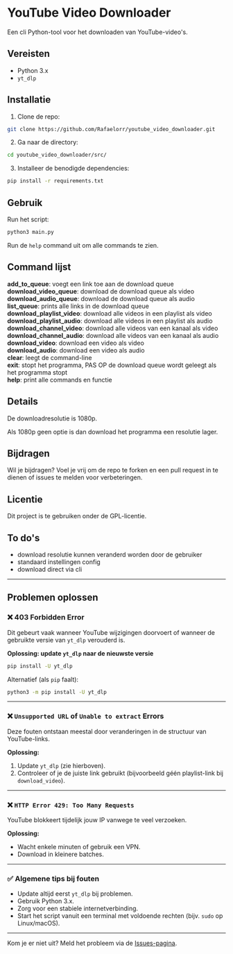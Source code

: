 # YouTube Video Downloader

Een cli Python-tool voor het downloaden van YouTube-video's.

## Vereisten

* Python 3.x
* `yt_dlp`

## Installatie

1. Clone de repo:

```bash
git clone https://github.com/Rafaelorr/youtube_video_downloader.git
```

2. Ga naar de directory:

```bash
cd youtube_video_downloader/src/
```

3. Installeer de benodigde dependencies:

```bash
pip install -r requirements.txt
```

## Gebruik

Run het script:

```bash
python3 main.py
```

Run de `help` command uit om alle commands te zien.

## Command lijst

**add\_to\_queue**: voegt een link toe aan de download queue <br>
**download\_video\_queue**: download de download queue als video <br>
**download\_audio\_queue**: download de download queue als audio <br>
**list\_queue**: prints alle links in de download queue <br>
**download\_playlist\_video**: download alle videos in een playlist als video <br>
**download\_playlist\_audio**: download alle videos in een playlist als audio <br>
**download\_channel\_video**: download alle videos van een kanaal als video <br>
**download\_channel\_audio**: download alle videos van een kanaal als audio <br>
**download\_video**: download een video als video <br>
**download\_audio**: download een video als audio <br>
**clear**: leegt de command-line <br>
**exit**: stopt het programma, PAS OP de download queue wordt geleegt als het programma stopt <br>
**help**: print alle commands en functie

## Details

De downloadresolutie is 1080p.

Als 1080p geen optie is dan download het programma een resolutie lager.

## Bijdragen

Wil je bijdragen? Voel je vrij om de repo te forken en een pull request in te dienen of issues te melden voor verbeteringen.

## Licentie

Dit project is te gebruiken onder de GPL-licentie.

## To do's

* download resolutie kunnen veranderd worden door de gebruiker
* standaard instellingen config
* download direct via cli

---

## Problemen oplossen

### ❌ 403 Forbidden Error

Dit gebeurt vaak wanneer YouTube wijzigingen doorvoert of wanneer de gebruikte versie van `yt_dlp` verouderd is.

**Oplossing: update `yt_dlp` naar de nieuwste versie**

```bash
pip install -U yt_dlp
```

Alternatief (als `pip` faalt):

```bash
python3 -m pip install -U yt_dlp
```

---

### ❌ `Unsupported URL` of `Unable to extract` Errors

Deze fouten ontstaan meestal door veranderingen in de structuur van YouTube-links.

**Oplossing:**

1. Update `yt_dlp` (zie hierboven).
2. Controleer of je de juiste link gebruikt (bijvoorbeeld géén playlist-link bij `download_video`).

---

### ❌ `HTTP Error 429: Too Many Requests`

YouTube blokkeert tijdelijk jouw IP vanwege te veel verzoeken.

**Oplossing:**

* Wacht enkele minuten of gebruik een VPN.
* Download in kleinere batches.

---

### ✅ Algemene tips bij fouten

* Update altijd eerst `yt_dlp` bij problemen.
* Gebruik Python 3.x.
* Zorg voor een stabiele internetverbinding.
* Start het script vanuit een terminal met voldoende rechten (bijv. `sudo` op Linux/macOS).

---

Kom je er niet uit? Meld het probleem via de [Issues-pagina](https://github.com/Rafaelorr/youtube_video_downloader/issues).
